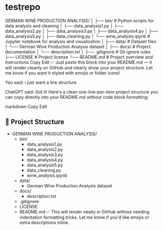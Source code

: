 # testrepo
GERMAN WINE PRODUCTION ANALYSIS/
│
├── bin/ # Python scripts for data analysis and cleaning
│ ├── data_analysis1.py
│ ├── data_analysis2.py
│ ├── data_analysis3.py
│ ├── data_analysis4.py
│ ├── data_analysis5.py
│ ├── data_cleaning.py
│ └── wine_analysis.ipynb # Jupyter notebook for analysis and visualization
│
├── data/ # Dataset files
│ └── German Wine Production Analysis dataset
│
├── docs/ # Project documentation
│ └── description.txt
│
├── .gitignore # Git ignore rules
├── LICENSE # Project license
└── README.md # Project overview and instructions
Copy
Edit
✅ Just paste this block into your README.md — it will render cleanly on GitHub and clearly show your project structure. Let me know if you want it styled with emojis or folder icons!








You said:
i just want a line structure


ChatGPT said:
Got it! Here's a clean one-line-per-item project structure you can copy directly into your README.md without code block formatting:

markdown
Copy
Edit
## 📁 Project Structure

- GERMAN WINE PRODUCTION ANALYSIS/
  - bin/
    - data_analysis1.py
    - data_analysis2.py
    - data_analysis3.py
    - data_analysis4.py
    - data_analysis5.py
    - data_cleaning.py
    - wine_analysis.ipynb
  - data/
    - German Wine Production Analysis dataset
  - docs/
    - description.txt
  - .gitignore
  - LICENSE
  - README.md
✅ This will render neatly in GitHub without needing indentation formatting tricks. Let me know if you'd like emojis or extra descriptions inline.









